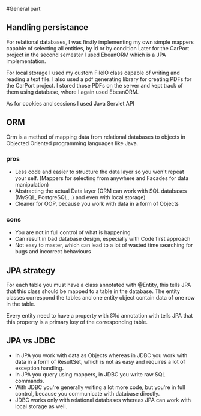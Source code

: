 #General part

## Handling persistance

For relational databases, I was firstly implementing my own simple mappers capable of selecting all entities, by id or by condition
Later for the CarPort project in the second semester I used EbeanORM which is a JPA implementation.

For local storage I used my custom FileIO class capable of writing and reading a text file. I also used a pdf generating library for creating PDFs for the CarPort project. I stored those PDFs on the server and kept track of them using database, where I again used EbeanORM.

As for cookies and sessions I used Java Servlet API

## ORM

Orm is a method of mapping data from relational databases to objects in Objected Oriented programming languages like Java.

### pros

* Less code and easier to structure the data layer so you won't repeat your self. (Mappers for selecting from anywhere and Facades for data manipulation)
* Abstracting the actual Data layer (ORM can work with SQL databases (MySQL, PostgreSQL,..) and even with local storage)
* Cleaner for OOP, because you work with data in a form of Objects

### cons

* You are not in full control of what is happening
* Can result in bad database design, especially with Code first approach
* Not easy to master, which can lead to a lot of wasted time searching for bugs and incorrect behaviours

## JPA strategy

For each table you must have a class annotated with @Entity, this tells JPA that this class should be mapped to a table in the database.
The entity classes correspond the tables and one entity object contain data of one row in the table.

Every entity need to have a property with @Id annotation with tells JPA that this property is a primary key of the corresponding table.

## JPA vs JDBC

* In JPA you work with data as Objects whereas in JDBC you work with data in a form of ResultSet, which is not as easy and requires a lot of exception handling.
* In JPA you query using mappers, in JDBC you write raw SQL commands.
* With JDBC you're generally writing a lot more code, but you're in full control, because you communicate with database directly.
* JDBC works only with relational databases whereas JPA can work with local storage as well.